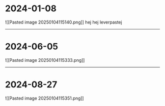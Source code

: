 
# 2024-01-08
![[Pasted image 20250104115140.png]]
hej hej leverpastej

---
# 2024-06-05
![[Pasted image 20250104115333.png]]

---
# 2024-08-27
![[Pasted image 20250104115351.png]]